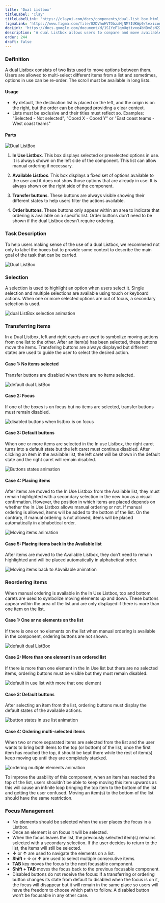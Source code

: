 ```yaml
---
title: 'Dual Listbox'
titleLabel: 'Clay'
titleLabelLink: 'https://clayui.com/docs/components/dual-list_box.html'
figmaLink: 'https://www.figma.com/file/02DVhuHVTDbzaMjNM7IUKWp0/lexicon?node-id=6020%3A9595'
docLink: 'https://docs.google.com/document/d/1S1YeFlqmUqtivxe4bNDv8sN2ZYwczJ9KYOSUSO5a1hE/edit?usp=sharing'
description: 'A dual Listbox allows users to compare and move available and selected options between two lists.'
order: 244
draft: false
---
```


### Definition
A dual Listbox consists of two lists used to move options between them. Users are allowed to multi-select different items from a list and sometimes, options in use can be re-order. The scroll must be available in long lists.

#### Usage
* By default, the destination list is placed on the left, and the origin is on the right, but the order can be changed providing a clear context.
* Lists must be exclusive and their titles must reflect so. Examples: "Selected - Not selected", "Coord X - Coord Y" or "East coast teams - West coast teams"

#### Parts
![Dual ListBox](/images/lexicon/dualListBox.png)

1. **In Use Listbox**. This box displays selected or preselected options in use. It is always shown on the left side of the component. This list can allow manual ordering if necessary.

2. **Available Listbox**. This box displays a fixed set of options available to the user and it does not show those options that are already in use. It is always shown on the right side of the component.

3. **Transfer buttons**. These buttons are always visible showing their different states to help users filter the actions available.

4. **Order buttons**. These buttons only appear within an area to indicate that ordering is available on a specific list. Order buttons don’t need to be shown if the dual Listbox doesn't require ordering.

### Task Description
To help users making sense of the use of a dual Listbox, we recommend not only to label the boxes but to provide some context to describe the main goal of the task that can be carried.

![Dual ListBox](/images/lexicon/dualListBox-Task-Description.png)

### Selection
A selection is used to highlight an option when users select it. Single selection and multiple selections are available using touch or keyboard actions. When one or more selected options are out of focus, a secondary selection is used.

![dual ListBox selection animation](/images/lexicon/selection.gif)

### Transferring items
In a Dual Listbox, left and right carets are used to symbolize moving actions from one list to the other.  After an item(s) has been selected, these buttons move the items. Transfering buttons are always displayed but different states are used to guide the user to select the desired action.

#### Case 1: No items selected
Transfer buttons are disabled when there are no items selected.

![default dual ListBox](/images/lexicon/default-DualListBox.png)

#### Case 2: Focus
If one of the boxes is on focus but no items are selected, transfer buttons must remain disabled.

![disabled buttons when listbox is on focus](/images/lexicon/FocusButtonsState.png)

#### Case 3: Default buttons
When one or more items are selected in the In use Listbox, the right caret turns into a default state but the left caret must continue disabled. After clicking an item in the available list, the left caret will be shown in the default state and the right caret will remain disabled.

![Buttons states animation](/images/lexicon/DefaultButtons.gif)

#### Case 4: Placing items
After items are moved to the In Use Listbox from the Available list, they must remain highlighted with a secondary selection in the new box as a visual confirmation. However, the position in which items are placed depends on whether the In Use Listbox allows manual ordering or not. If manual ordering is allowed, items will be added to the bottom of the list. On the contrary, if manual ordering is not allowed, items will be placed automatically in alphabetical order.

![Moving items animation](/images/lexicon/movingItemsToInUse.gif)

#### Case 5: Placing items back in the Available list
After items are moved to the Available Listbox, they don’t need to remain highlighted and will be placed automatically in alphabetical order.

![Moving items back to Abvailable animation](/images/lexicon/itemsToAvailableList.gif)

### Reordering items
When manual ordering is available in the In Use Listbox, top and bottom carets are used to symbolize moving elements up and down. These buttons appear within the area of the list and are only displayed if there is more than one item on the list.

#### Case 1: One or no elements on the list
If there is one or no elements on the list when manual ordering is available in the component, ordering buttons are not shown.

![default dual ListBox](/images/lexicon/default-DualListBox.png)

#### Case 2:  More than one element in an ordered list

If there is more than one element in the In Use list but there are no selected items, ordering buttons must be visible but they must remain disabled.

![default in use list with more that one element](/images/lexicon/noSelectedItems.png)

#### Case 3: Default buttons
After selecting an item from the list, ordering buttons must display the default states of the available actions.

![button states in use list animation](/images/lexicon/statesSelectedItemInUse.gif)

#### Case 4: Ordering multi-selected items
When two or more separated items are selected from the list and the user wants to bring both items to the top (or bottom) of the list, once the first item has reached the top, it should be kept there while the rest of item(s) keep moving up until they are completely stacked.

![ordering multiple elements animation](/images/lexicon/orderingMultipleItems.gif)

To improve the usability of this component, when an item has reached the top of the list, users shouldn’t be able to keep moving this item upwards as this will cause an infinite loop bringing the top item to the bottom of the list and getting the user confused. Moving an item(s) to the bottom of the list should have the same restriction.

### Focus Management
- No elements should be selected when the user places the focus in a Listbox.
- Once an element is on focus it will be selected.
- When the focus leaves the list, the previously selected item(s) remains selected with a secondary selection. If the user decides to return to the list, the items will still be selected.
- **↓** or **↑** are used to navigate the elements on a list.
- **Shift + ↓** or **↑** are used to select multiple consecutive items.
- **TAB** key moves the focus to the next focusable component.
- **Shift + TAB** moves the focus back to the previous focusable component.
- Disabled buttons do not receive the focus: If a transferring or ordering button changes its state from default to disabled when the focus is on it, the focus will disappear but it will remain in the same place so users will have the freedom to choose which path to follow. A disabled button won’t be focusable in any other case.